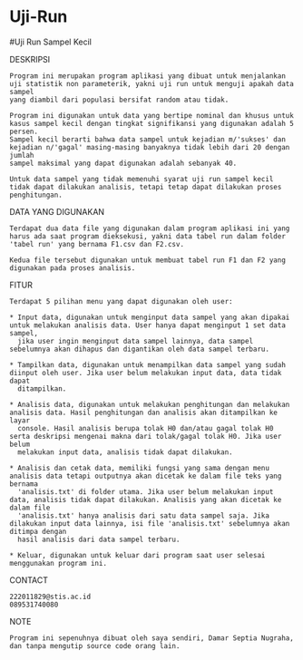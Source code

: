 # Uji-Run

#Uji Run Sampel Kecil

DESKRIPSI
	
	Program ini merupakan program aplikasi yang dibuat untuk menjalankan uji statistik non parameterik, yakni uji run untuk menguji apakah data sampel
	yang diambil dari populasi bersifat random atau tidak.
	
	Program ini digunakan untuk data yang bertipe nominal dan khusus untuk kasus sampel kecil dengan tingkat signifikansi yang digunakan adalah 5 persen.
	Sampel kecil berarti bahwa data sampel untuk kejadian m/'sukses' dan kejadian n/'gagal' masing-masing banyaknya tidak lebih dari 20 dengan jumlah
	sampel maksimal yang dapat digunakan adalah sebanyak 40.

	Untuk data sampel yang tidak memenuhi syarat uji run sampel kecil tidak dapat dilakukan analisis, tetapi tetap dapat dilakukan proses penghitungan.

DATA YANG DIGUNAKAN
	
	Terdapat dua data file yang digunakan dalam program aplikasi ini yang harus ada saat program dieksekusi, yakni data tabel run dalam folder 
	'tabel run' yang bernama F1.csv dan F2.csv.
	
	Kedua file tersebut digunakan untuk membuat tabel run F1 dan F2 yang digunakan pada proses analisis.

FITUR
	
	Terdapat 5 pilihan menu yang dapat digunakan oleh user:
	
	* Input data, digunakan untuk menginput data sampel yang akan dipakai untuk melakukan analisis data. User hanya dapat menginput 1 set data sampel,
	  jika user ingin menginput data sampel lainnya, data sampel sebelumnya akan dihapus dan digantikan oleh data sampel terbaru.
	
	* Tampilkan data, digunakan untuk menampilkan data sampel yang sudah diinput oleh user. Jika user belum melakukan input data, data tidak dapat
	  ditampilkan.

	* Analisis data, digunakan untuk melakukan penghitungan dan melakukan analisis data. Hasil penghitungan dan analisis akan ditampilkan ke layar 
	  console. Hasil analisis berupa tolak H0 dan/atau gagal tolak H0 serta deskripsi mengenai makna dari tolak/gagal tolak H0. Jika user belum 
	  melakukan input data, analisis tidak dapat dilakukan.

	* Analisis dan cetak data, memiliki fungsi yang sama dengan menu analisis data tetapi outputnya akan dicetak ke dalam file teks yang bernama 
	  'analisis.txt' di folder utama. Jika user belum melakukan input data, analisis tidak dapat dilakukan. Analisis yang akan dicetak ke dalam file 
	  'analisis.txt' hanya analisis dari satu data sampel saja. Jika dilakukan input data lainnya, isi file 'analisis.txt' sebelumnya akan ditimpa dengan
	  hasil analisis dari data sampel terbaru.

	* Keluar, digunakan untuk keluar dari program saat user selesai menggunakan program ini.

CONTACT

	222011829@stis.ac.id
	089531740080

NOTE

	Program ini sepenuhnya dibuat oleh saya sendiri, Damar Septia Nugraha, dan tanpa mengutip source code orang lain.
